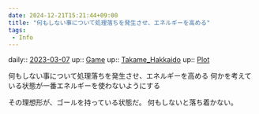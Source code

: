 ```yaml
---
date: 2024-12-21T15:21:44+09:00
title: "何もしない事について処理落ちを発生させ、エネルギーを高める"
tags:
 - Info
---
```


daily:: [2023-03-07](/Daily_Note/2023-03-07.md)
up:: [Game](Bar/Novel/Topics/Game.md)
up:: [Takame_Hakkaido](Bar/Novel/Nacaria/Takame_Hakkaido.md)
up:: [Plot](../Bar/Novel/Chaos/Plot.md)

何もしない事について処理落ちを発生させ、エネルギーを高める
何かを考えている状態が一番エネルギーを使わないようにする

その理想形が、ゴールを持っている状態だ。
何もしないと落ち着かない。
